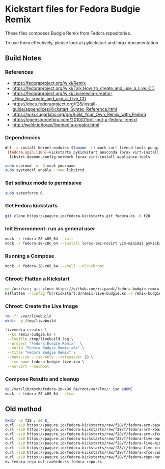 # Kickstart files for Fedora Budgie Remix

These files composes Budgie Remix from Fedora repositories.

To use them effectively, please look at pykickstart and lorax documentation.

## Build Notes

### References

- <https://fedoraproject.org/wiki/Remix>
- <https://fedoraproject.org/wiki/Talk:How_to_create_and_use_a_Live_CD>
- <https://fedoraproject.org/wiki/Livemedia-creator-_How_to_create_and_use_a_Live_CD>
- <https://docs.fedoraproject.org/f28/install-guide/appendixes/Kickstart_Syntax_Reference.html>
- <https://wiki.sugarlabs.org/go/Build_Your_Own_Remix_with_Fedora>
- <https://opensourceforu.com/2010/01/roll-out-a-fedora-remix/>
- <http://weldr.io/lorax/livemedia-creator.html>

### Dependencies

```bash
dnf -y install kernel-modules-$(uname -r) mock curl livecd-tools pungi \
 {fedora,spin,l10n}-kickstarts pykickstart anaconda lorax virt-install \
  libvirt-daemon-config-network lorax virt-install appliance-tools
```

```bash
sudo usermod -a -G mock yourname
sudo systemctl enable --now libvirtd
```

### Set selinux mode to permissive

```bash
sudo setenforce 0
```

### Get Fedora kickstarts

```bash
git clone https://pagure.io/fedora-kickstarts.git fedora-ks -b f28
```

### Init Environment: run as general user

```bash
mock -r fedora-28-x86_64 --init
mock -r fedora-28-x86_64 --install lorax-lmc-novirt vim-minimal pykickstart git
```

### Running a Compose

```bash
mock -r fedora-28-x86_64 --shell --old-chroot
```

### Chroot: Flatten a Kickstart

```bash
cd /usr/src; git clone https://github.com/riipandi/fedora-budgie-remix.git fbr
ksflatten --config fbr/kickstart.d/remix-live-budgie.ks -o remix-budgie.ks --version F28
```

### Chroot: Create the Live Image

```bash
rm -fr /var/livebuild
mkdir -p /tmp/livebuild

livemedia-creator \
 --ks remix-budgie.ks \
 --logfile /tmp/livebuild.log \
 --project "Fedora Budgie Remix"  \
 --volid "Fedora Budgie Remix x64" \
 --title "Fedora Budgie Remix" \
 --make-iso --iso-only --releasever 28 \
 --iso-name fedora-budgie-live.iso \
 --no-virt --macboot
```

### Compose Results and cleanup

```bash
cp /var/lib/mock/fedora-28-x86_64/root/var/lmc/*.iso $HOME
mock -r fedora-28-x86_64 --clean
```

## Old method

```bash
mkdir -p f28 ; cd $_
curl -sLO https://pagure.io/fedora-kickstarts/raw/f28/f/fedora-arm-base.ks
curl -sLO https://pagure.io/fedora-kickstarts/raw/f28/f/fedora-arm-xbase.ks
curl -sLO https://pagure.io/fedora-kickstarts/raw/f28/f/fedora-arm-xfce.ks
curl -sLO https://pagure.io/fedora-kickstarts/raw/f28/f/fedora-live-base.ks
curl -sLO https://pagure.io/fedora-kickstarts/raw/f28/f/fedora-live-minimization.ks
curl -sLO https://pagure.io/fedora-kickstarts/raw/f28/f/fedora-live-xfce.ks
curl -sLO https://pagure.io/fedora-kickstarts/raw/f28/f/fedora-xfce-common.ks
curl -sLO https://pagure.io/fedora-kickstarts/raw/f28/f/fedora-repo-not-rawhide.ks
mv fedora-repo-not-rawhide.ks fedora-repo.ks
```